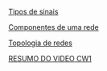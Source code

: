 
[Tipos de sinais](Tipos%20de%20sinais.md)

[Componentes de uma rede](Componentes%20de%20uma%20rede.md)

[Topologia de redes](Topologia%20de%20redes.md)

[RESUMO DO VIDEO CW1](RESUMO%20DO%20VIDEO%20CW1.md)
